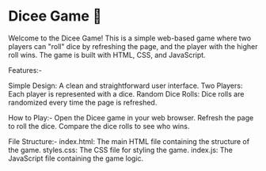 Dicee Game 🎲
=====================

Welcome to the Dicee Game! This is a simple web-based game where two players can "roll" dice by refreshing the page, and the player with the higher roll wins. The game is built with HTML, CSS, and JavaScript.

Features:-

Simple Design: 
A clean and straightforward user interface.
Two Players: Each player is represented with a dice.
Random Dice Rolls: Dice rolls are randomized every time the page is refreshed.

How to Play:-
Open the Dicee game in your web browser.
Refresh the page to roll the dice.
Compare the dice rolls to see who wins.

File Structure:-
index.html: The main HTML file containing the structure of the game.
styles.css: The CSS file for styling the game.
index.js: The JavaScript file containing the game logic.
